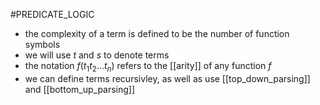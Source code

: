 #PREDICATE_LOGIC 
- the complexity of a term is defined to be the number of function symbols
- we will use $t$ and $s$ to denote terms
- the notation $f(t_{1}t_{2}...t_{n})$ refers to the [[arity]] of any function $f$
- we can define terms recursivley, as well as use [[top_down_parsing]] and [[bottom_up_parsing]]